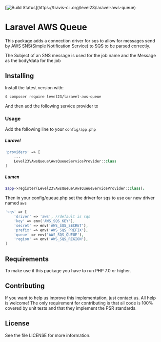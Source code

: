 [![Build Status](https://travis-ci.org/level23/laravel-aws-queue.svg?branch=master)](https://travis-ci
.org/level23/laravel-aws-queue)

# Laravel AWS Queue
This package adds a connection driver for sqs to allow for messages send by AWS SNS(Simple Notification Service) to 
SQS to be parsed correctly.

The Subject of an SNS message is used for the job name and the Message as the body/data for the job

## Installing

Install the latest version with:

```bash
$ composer require level23/laravel-aws-queue
```

And then add the following service provider to 

### Usage

Add the following line to your `config/app.php`

##### Laravel
```php
'providers' => [
    ...
    Level23\AwsQueue\AwsQueueServiceProvider::class
]
```

##### Lumen
```php
$app->register(Level23\AwsQueue\AwsQueueServiceProvider::class);
```

Then in your config/queue.php set the driver for sqs to use our new driver named `aws`
```php
'sqs' => [
    'driver' => 'aws', //default is sqs
    'key' => env('AWS_SQS_KEY'),
    'secret' => env('AWS_SQS_SECRET'),
    'prefix' => env('AWS_SQS_PREFIX'),
    'queue' => env('AWS_SQS_QUEUE'),
    'region' => env('AWS_SQS_REGION'),
]
```

## Requirements

To make use if this package you have to run PHP 7.0 or higher.

## Contributing

If you want to help us improve this implementation, just contact us. All help is welcome!
The only requirement for contributing is that all code is 100% covered by unit tests and that they implement the 
PSR standards.

## License

See the file LICENSE for more information.